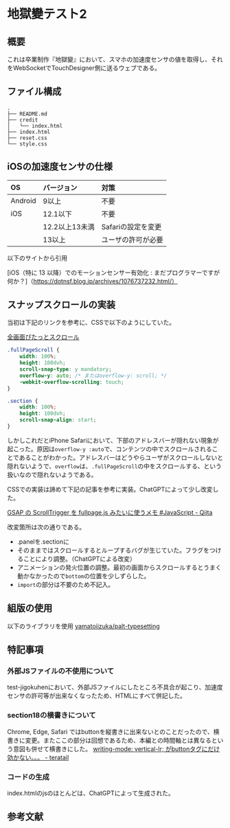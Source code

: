 # 地獄變テスト2

## 概要
これは卒業制作『地獄變』において、スマホの加速度センサの値を取得し、それをWebSocketでTouchDesigner側に送るウェブである。

## ファイル構成
```
.
├── README.md
├── credit
│   └── index.html
├── index.html
├── reset.css
└── style.css
```

## iOSの加速度センサの仕様

|  OS  | バージョン | 対策　　　　|
|:-----|:---------|:----------|
|Android|9以上|不要|
|iOS|12.1以下|不要|
|   |12.2以上13未満|Safariの設定を変更|
|   |13以上|ユーザの許可が必要|

以下のサイトから引用

[iOS（特に 13 以降）でのモーションセンサー有効化 : まだプログラマーですが何か？]（https://dotnsf.blog.jp/archives/1076737232.html/）

## スナップスクロールの実装

当初は下記のリンクを参考に、CSSで以下のようにしていた。

[全画面ぴたっとスクロール](https://ics.media/entry/191211/)

```css
.fullPageScroll {
    width: 100%;
    height: 100dvh;
    scroll-snap-type: y mandatory;
    overflow-y: auto; /* またはoverflow-y: scroll; */
    -webkit-overflow-scrolling: touch;
}

.section {
    width: 100%;
    height: 100dvh;
    scroll-snap-align: start;
}
```

しかしこれだとiPhone Safariにおいて、下部のアドレスバーが隠れない現象が起こった。原因は`overflow-y :auto`で、コンテンツの中でスクロールされることであることがわかった。アドレスバーはどうやらユーザがスクロールしないと隠れないようで、`overflow`は、`.fullPageScroll`の中をスクロールする、という扱いなので隠れないようである。

CSSでの実装は諦めて下記の記事を参考に実装。ChatGPTによって少し改変した。

[GSAP の ScrollTrigger を fullpage.js みたいに使うメモ #JavaScript - Qiita](https://qiita.com/TAAARRRO/items/d091ddab30d91022dd19)

改変箇所は次の通りである。

- .panelを.sectionに
- そのままではスクロールするとループするバグが生じていた。フラグをつけることにより調整。（ChatGPTによる改変）
- アニメーションの発火位置の調整。最初の画面からスクロールするとうまく動かなかったので`bottom`の位置を少しずらした。
- `import`の部分は不要のため不記入。

## 組版の使用
以下のライブラリを使用
[yamatoiizuka/palt-typesetting](https://github.com/yamatoiizuka/palt-typesetting)

## 特記事項
### 外部JSファイルの不使用について
test-jigokuhenにおいて、外部JSファイルにしたところ不具合が起こり、加速度センサの許可等が出来なくなったため、HTMLにすべて併記した。

### section18の横書きについて
Chrome, Edge, Safari ではbuttonを縦書きに出来ないとのことだったので、横書きに変更。またここの部分は回想であるため、本編との時間軸とは異なるという意図も併せて横書きにした。
[writing-mode: vertical-lr; がbuttonタグにだけ効かない。。。 - teratail](https://teratail.com/questions/frvtbi60o04vj2)

### コードの生成
index.htmlのjsのほとんどは、ChatGPTによって生成された。

## 参考文献
